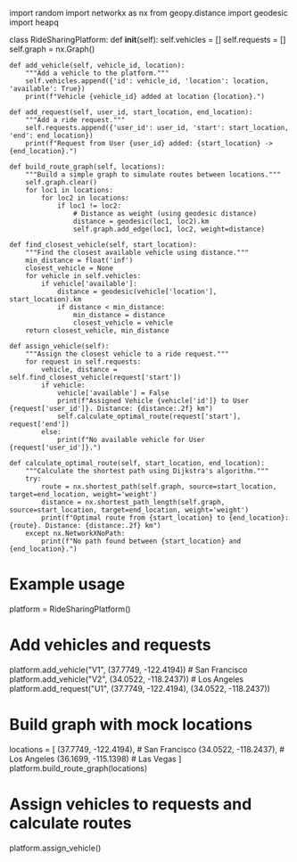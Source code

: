 import random
import networkx as nx
from geopy.distance import geodesic
import heapq

class RideSharingPlatform:
    def __init__(self):
        self.vehicles = []
        self.requests = []
        self.graph = nx.Graph()

    def add_vehicle(self, vehicle_id, location):
        """Add a vehicle to the platform."""
        self.vehicles.append({'id': vehicle_id, 'location': location, 'available': True})
        print(f"Vehicle {vehicle_id} added at location {location}.")

    def add_request(self, user_id, start_location, end_location):
        """Add a ride request."""
        self.requests.append({'user_id': user_id, 'start': start_location, 'end': end_location})
        print(f"Request from User {user_id} added: {start_location} -> {end_location}.")

    def build_route_graph(self, locations):
        """Build a simple graph to simulate routes between locations."""
        self.graph.clear()
        for loc1 in locations:
            for loc2 in locations:
                if loc1 != loc2:
                    # Distance as weight (using geodesic distance)
                    distance = geodesic(loc1, loc2).km
                    self.graph.add_edge(loc1, loc2, weight=distance)

    def find_closest_vehicle(self, start_location):
        """Find the closest available vehicle using distance."""
        min_distance = float('inf')
        closest_vehicle = None
        for vehicle in self.vehicles:
            if vehicle['available']:
                distance = geodesic(vehicle['location'], start_location).km
                if distance < min_distance:
                    min_distance = distance
                    closest_vehicle = vehicle
        return closest_vehicle, min_distance

    def assign_vehicle(self):
        """Assign the closest vehicle to a ride request."""
        for request in self.requests:
            vehicle, distance = self.find_closest_vehicle(request['start'])
            if vehicle:
                vehicle['available'] = False
                print(f"Assigned Vehicle {vehicle['id']} to User {request['user_id']}. Distance: {distance:.2f} km")
                self.calculate_optimal_route(request['start'], request['end'])
            else:
                print(f"No available vehicle for User {request['user_id']}.")

    def calculate_optimal_route(self, start_location, end_location):
        """Calculate the shortest path using Dijkstra's algorithm."""
        try:
            route = nx.shortest_path(self.graph, source=start_location, target=end_location, weight='weight')
            distance = nx.shortest_path_length(self.graph, source=start_location, target=end_location, weight='weight')
            print(f"Optimal route from {start_location} to {end_location}: {route}. Distance: {distance:.2f} km")
        except nx.NetworkXNoPath:
            print(f"No path found between {start_location} and {end_location}.")

# Example usage
platform = RideSharingPlatform()

# Add vehicles and requests
platform.add_vehicle("V1", (37.7749, -122.4194))  # San Francisco
platform.add_vehicle("V2", (34.0522, -118.2437))  # Los Angeles
platform.add_request("U1", (37.7749, -122.4194), (34.0522, -118.2437))

# Build graph with mock locations
locations = [
    (37.7749, -122.4194),  # San Francisco
    (34.0522, -118.2437),  # Los Angeles
    (36.1699, -115.1398)   # Las Vegas
]
platform.build_route_graph(locations)

# Assign vehicles to requests and calculate routes
platform.assign_vehicle()

